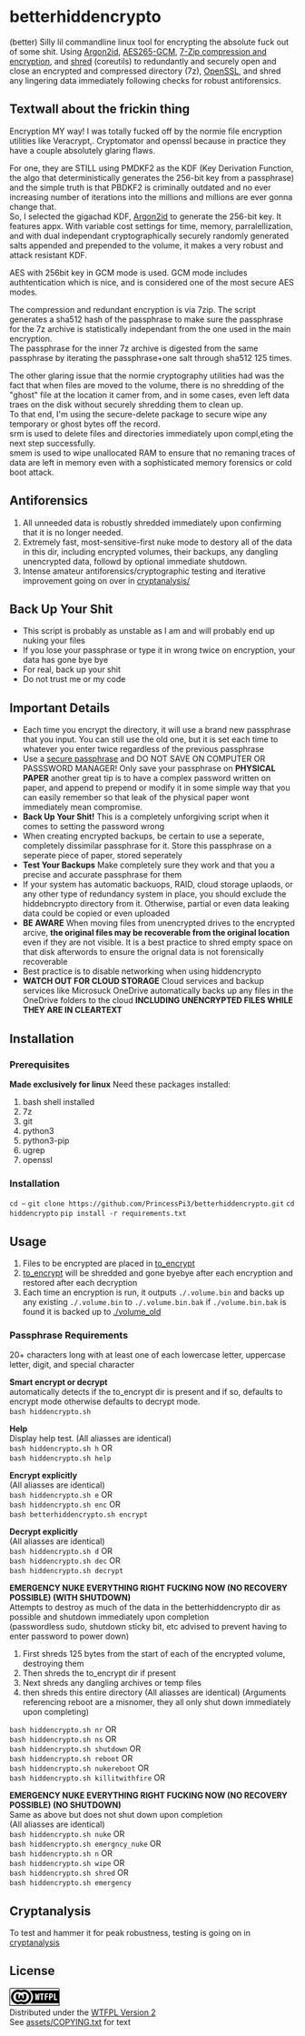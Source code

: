 # betterhiddencrypto
(better) Silly lil commandline linux tool for encrypting the absolute fuck out of some shit. Using [Argon2id](https://en.wikipedia.org/wiki/Argon2), [AES265-GCM](https://medium.com/@pravallikayakkala123/understanding-aes-encryption-and-aes-gcm-mode-an-in-depth-exploration-using-java-e03be85a3faa), [7-Zip compression and encryption](https://www.7-zip.org/7z.html), and [shred](https://linux.die.net/man/1/shred) (coreutils) to redundantly and securely open and close an encrypted and compressed directory (7z), [OpenSSL](https://www.openssl.org), and shred any lingering data immediately following checks for robust antiforensics.

## Textwall about the frickin thing
Encryption MY way!
I was totally fucked off by the normie file encryption utilities like Veracrypt,. Cryptomator and openssl because in practice they have a couple absolutely glaring flaws.  
  
For one, they are STILL using PMDKF2 as the KDF (Key Derivation Function, the algo that deterministically generates the 256-bit key from a passphrase) and the simple truth is that PBDKF2 is criminally outdated and no ever increasing number of iterations into the millions and millions are ever gonna change that.  
So, I selected the gigachad KDF, [Argon2id](https://en.wikipedia.org/wiki/Argon2) to generate the 256-bit key. It features appx. With variable cost settings for time, memory, parralellization, and with dual independant cryptographically securely randomly generated salts appended and prepended to the volume, it makes a very robust and attack resistant KDF.
  
AES with 256bit key in GCM mode is used. GCM mode includes authtentication which is nice, and is considered one of the most secure AES modes.

The compression and redundant encryption is via 7zip. The script generates a sha512 hash of the passphrase to make sure the passphrase for the 7z archive is statistically independant from the one used in the main encryption.  
The passphrase for the inner 7z archive is digested from the same passphrase by iterating the passphrase+one salt through sha512 125 times.  

The other glaring issue that the normie cryptography utilities had was the fact that when files are moved to the volume, there is no shredding of the "ghost" file at the location it camer from, and in some cases, even left data traes on the disk without securely shredding them to clean up.  
To that end, I'm using the secure-delete package to secure wipe any temporary or ghost bytes off the record.  
srm is used to delete files and directories immediately upon compl,eting the next step successfully.  
smem is used to wipe unallocated RAM to ensure that no remaning traces of data are left in memory even with a sophisticated memory forensics or cold boot attack.   

## Antiforensics
1. All unneeded data is robustly shredded immediately upon confirming that it is no longer needed.
2. Extremely fast, most-sensitive-first nuke mode to destory all of the data in this dir, including encrypted volumes, their backups, any dangling unencrypted data, followd by optional immediate shutdown.
3. Intense amateur antiforensics/cryptographic testing and iterative improvement going on over in [cryptanalysis/](./cryptanalysis/README.md)

## Back Up Your Shit
* This script is probably as unstable as I am and will probably end up nuking your files
* If you lose your passphrase or type it in wrong twice on encryption, your data has gone bye bye
* For real, back up your shit
* Do not trust me or my code

## Important Details
* Each time you encrypt the directory, it will use a brand new passphrase that you input. You can still use the old one, but it is set each time to whatever you enter twice regardless of the previous passphrase
* Use a [secure passphrase](assets/how-to-create-a-secure-passphrase-2017-08-10_HQP.pdf) and DO NOT SAVE ON COMPUTER OR PASSSWORD MANAGER! Only save your passphrase on **PHYSICAL PAPER** another great tip is to have a complex password written on paper, and append to prepend or modify it in some simple way that you can easily remember so that leak of the physical paper wont immediately mean compromise.
* **Back Up Your Shit!** This is a completely unforgiving script when it comes to setting the password wrong
* When creating encrypted backups, be certain to use a seperate, completely dissimilar passphrase for it. Store this passphrase on a seperate piece of paper, stored seperately
* **Test Your Backups** Make completely sure they work and that you a precise and accurate passphrase for them
* If your system has automatic backuops, RAID, cloud storage uplaods, or any other type of redundancy system in place, you should exclude the hiddebncrypto directory from it. Otherwise, partial or even data leaking data could be copied or even uploaded
* **BE AWARE** When moving files from unencrypted drives to the encrypted arcive, **the original files may be recoverable from the original location** even if they are not visible. It is a best practice to shred empty space on that disk afterwords to ensure the orignal data is not forensically recoverable
* Best practice is to disable networking when using hiddencrypto
* **WATCH OUT FOR CLOUD STORAGE** Cloud services and backup services like Microsuck OneDrive automatically backs up any files in the OneDrive folders to the cloud **INCLUDING UNENCRYPTED FILES WHILE THEY ARE IN CLEARTEXT**

## Installation
### Prerequisites
**Made exclusively for linux**
Need these packages installed:
1. bash shell installed
2. 7z
3. git
5. python3
6. python3-pip
7. ugrep 
8. openssl

### Installation
`cd ~`
`git clone https://github.com/PrincessPi3/betterhiddencrypto.git`
`cd hiddencrypto`
`pip install -r requirements.txt`

## Usage
1. Files to be encrypted are placed in [to_encrypt](./to_encrypt/README.md)
2. [to_encrypt](./to_encrypt/README.md) will be shredded and gone byebye after each encryption and restored after each decryption
3. Each time an encryption is run, it outputs `./.volume.bin` and backs up any existing `./.volume.bin` to `./.volume.bin.bak` if `./volume.bin.bak` is found it is backed up to [./volume_old](./.volume_old/README.md)

### Passphrase Requirements
20+ characters long with at least one of each lowercase letter, uppercase letter, digit, and special character  

**Smart encrypt or decrypt**  
automatically detects if the to_encrypt dir is present and if so, defaults to encrypt mode otherwise defaults to decrypt mode.  
`bash hiddencrypto.sh`  

**Help**  
Display help test.
(All aliasses are identical)  
`bash hiddencrypto.sh h` OR  
`bash hiddencrypto.sh help`  

**Encrypt explicitly**  
(All aliasses are identical)  
`bash hiddencrypto.sh e`  OR  
`bash hiddencrypto.sh enc`  OR  
`bash betterhiddencrypto.sh encrypt`  
  
**Decrypt explicitly**  
(All aliasses are identical)  
`bash hiddencrypto.sh d`  OR  
`bash hiddencrypto.sh dec`  OR  
`bash hiddencrypto.sh decrypt`

**EMERGENCY NUKE EVERYTHING RIGHT FUCKING NOW (NO RECOVERY POSSIBLE) (WITH SHUTDOWN)**  
Attempts to destroy as much of the data in the betterhiddencrypto dir as possible and shutdown immediately upon completion  
(passwordless sudo, shutdown sticky bit, etc advised to prevent having to enter password to power down)  
1. First shreds 125 bytes from the start of each of the encrypted volume, destroying them
2. Then shreds the to_encrypt dir if present
3. Next shreds any dangling archives or temp files
4. then shreds this entire directory
(All aliasses are identical)
(Arguments referencing reboot are a misnomer, they all only shut down immediately upon completing)  

`bash hiddencrypto.sh nr` OR  
`bash hiddencrypto.sh ns` OR  
`bash hiddencrypto.sh shutdown` OR  
`bash hiddencrypto.sh reboot` OR  
`bash hiddencrypto.sh nukereboot` OR  
`bash hiddencrypto.sh killitwithfire` OR  

**EMERGENCY NUKE EVERYTHING RIGHT FUCKING NOW (NO RECOVERY POSSIBLE) (NO SHUTDOWN)**  
Same as above but does not shut down upon completion  
(All aliasses are identical)  
`bash hiddencrypto.sh nuke` OR  
`bash hiddencrypto.sh emergncy_nuke` OR  
`bash hiddencrypto.sh n` OR  
`bash hiddencrypto.sh wipe` OR  
`bash hiddencrypto.sh shred` OR  
`bash hiddencrypto.sh emergency`

## Cryptanalysis
To test and hammer it for peak robustness, testing is going on in [cryptanalysis](./cryptanalysis/README.md
)

## License
 [![WTFPL](assets/wtfpl-badge-1.png)](http://www.wtfpl.net/)  
Distributed under the [WTFPL Version 2](http://www.wtfpl.net/)  
See [assets/COPYING.txt](assets/COPYING.txt) for text  
